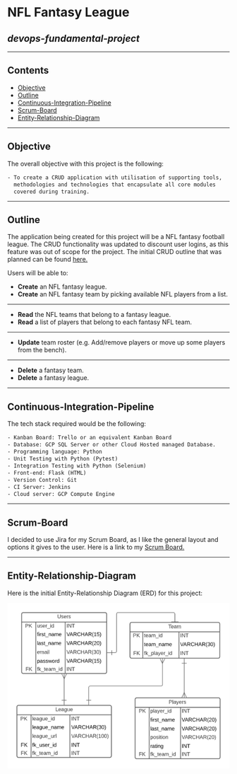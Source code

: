 # NFL Fantasy League
## _devops-fundamental-project_
---
## Contents
* [Objective](#objective) 
* [Outline](#outline) 
* [Continuous-Integration-Pipeline](#continuous-integration-pipeline)  
* [Scrum-Board](#scrum-board)
* [Entity-Relationship-Diagram](#entity-relationship-diagram)
---
## Objective

The overall objective with this project is the following: 

	- To create a CRUD application with utilisation of supporting tools, 
	  methodologies and technologies that encapsulate all core modules 
	  covered during training. 
---
## Outline

The application being created for this project will be a NFL fantasy football league. The CRUD functionality was updated to discount user logins, as this feature was out of scope for the project. The initial CRUD outline that was planned can be found [here.](./initial-crud.md)

Users will be able to:
* **Create** an NFL fantasy league.
* **Create** an NFL fantasy team by picking available NFL players from a list.
---
* **Read** the NFL teams that belong to a fantasy league.
* **Read** a list of players that belong to each fantasy NFL team.
---
* **Update** team roster (e.g. Add/remove players or move up some players from the bench).
---
* **Delete** a fantasy team.
* **Delete** a fantasy league.
---
## Continuous-Integration-Pipeline

The tech stack required would be the following: 

	- Kanban Board: Trello or an equivalent Kanban Board 
	- Database: GCP SQL Server or other Cloud Hosted managed Database. 
	- Programming language: Python 
	- Unit Testing with Python (Pytest) 
	- Integration Testing with Python (Selenium) 
	- Front-end: Flask (HTML) 
	- Version Control: Git 
	- CI Server: Jenkins 
	- Cloud server: GCP Compute Engine
---
## Scrum-Board

I decided to use Jira for my Scrum Board, as I like the general layout and options it gives to the user.
Here is a link to my [Scrum Board.](https://team-1624354737559.atlassian.net/jira/software/projects/DFP/boards/4/roadmap)

---
## Entity-Relationship-Diagram
	
Here is the initial Entity-Relationship Diagram (ERD) for this project:
	
![Image of ERD](./images/ERD.png)

